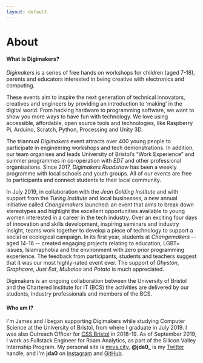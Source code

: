 ```yaml
---
layout: default
---
```


# About

#### What is Digimakers?

*Digimakers* is a series of free hands on workshops for children (aged 7-18), parents and educators interested in being creative with electronics and computing.

These events aim to inspire the next generation of technical innovators, creatives and engineers by providing an introduction to ‘making’ in the digital world. From hacking hardware to programming software, we want to show you more ways to have fun with technology. We love using accessible, affordable, open source tools and technologies, like Raspberry Pi, Arduino, Scratch, Python, Processing and Unity 3D.

The triannual *Digimakers* event attracts over 400 young people to participate in engineering workshops and tech demonstrations. In addition, our team organises and leads University of Bristol’s “Work Experience” and summer programmes in co-operation with *EDT* and other professional organisations. Since 2017, *Digimakers Roadshow* has been a weekly programme with local schools and youth groups. All of our events are free to participants and connect students to their local community.

In July 2019, in collaboration with the *Jean Golding Institute* and with support from the *Turing Institute* and local businesses, a new annual initiative called *Changemakers* launched: an event that aims to break down stereotypes and highlight the excellent opportunities available to young women interested in a career in the tech industry. Over an exciting four days of innovation and skills development, inspiring seminars and industry insight, teams work together to develop a piece of technology to support a social or ecological campaign. In its first year, students at *Changemakers* -- aged 14-16 -- created engaging projects relating to education, LGBT+ issues, Islamaphobia and the environment with zero prior programming experience. The feedback from participants, students and teachers suggest that it was our most highly-rated event ever. The support of *Ghyston*, *Graphcore*, *Just Eat*, *Mubaloo* and *Potato* is much appreciated.

Digimakers is an ongoing collaboration between the University of Bristol and the Chartered Institute for IT (BCS) the activities are delivered by our students, industry professionals and members of the BCS.

#### Who am I?

I'm James and I began supporting Digimakers while studying Computer Science at the University of Bristol, from where I graduate in July 2019. I was also Outreach Officer for [CSS Bristol](//cssbristol.co.uk) in 2018-19. As of September 2019, I work as Fullstack Engineer for Roam Analytics, as part of the Silicon Valley Internship Program. My personal site is [mrvs.city](//mrvs.city), **@jda0_** is my [Twitter](//twitter.com/jda0_) handle, and I'm **jda0** on [Instagram](//instagram.com/jda0) and [GitHub](//github.com/jda0).